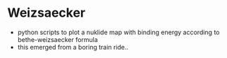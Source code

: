 # Weizsaecker 
- python scripts to plot a nuklide map with binding energy according to bethe-weizsaecker formula
- this emerged from a boring train ride..
